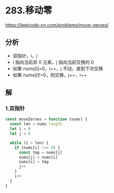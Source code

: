 # 283.移动零

https://leetcode-cn.com/problems/move-zeroes/

## 分析

- 双指针，i，j
- i 指向当前非 0 元素，j 指向当前交换的 0
- 如果 nums[i]=0，i++，j 不动，直到下次交换
- 如果 nums[i]!=0，则交换，j++，i++

## 解

### 1.双指针

```js
const moveZeroes = function (nums) {
  const len = nums.length
  let i = 0
  let j = 0

  while (i < len) {
    if (nums[i] !== 0) {
      const tmp = nums[j]
      nums[j] = nums[i]
      nums[i] = tmp
      j++
    }
    i++
  }
}
```
